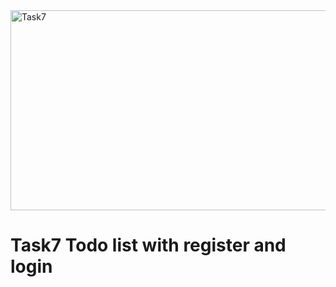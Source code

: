 <img src="https://socialify.git.ci/Asanda001019/Task7/image?language=1&owner=1&name=1&stargazers=1&theme=Light" alt="Task7" width="640" height="320" />
 
 <h1> Task7 Todo list with register and login</h1>

 
